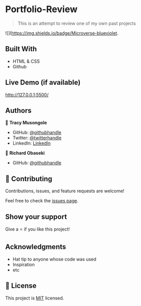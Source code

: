 # Portfolio-Review
>This is an attempt to review one of my own past projects 

![](https://img.shields.io/badge/Microverse-blueviolet.


## Built With

- HTML & CSS
- Github

## Live Demo (if available)

http://127.0.0.1:5500/


## Authors

👤 **Tracy Musongole**

- GitHub: [@githubhandle](https://github.com/elfin-git)
- Twitter: [@twitterhandle](https://twitter.com/tracy_muso)
- LinkedIn: [LinkedIn](https://linkedin.com/in/tracy-musongole)

👤 **Richard Obaseki**

- GitHub: [@githubhandle](https://github.com/richy4dev)



## 🤝 Contributing

Contributions, issues, and feature requests are welcome!

Feel free to check the [issues page](../../issues/).

## Show your support

Give a ⭐️ if you like this project!

## Acknowledgments

- Hat tip to anyone whose code was used
- Inspiration
- etc

## 📝 License

This project is [MIT](./MIT.md) licensed.
